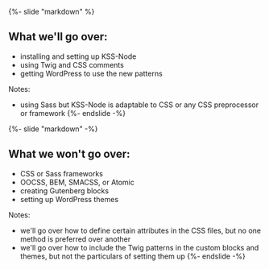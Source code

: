 {%- slide "markdown" %}
## What we'll go over:

- installing and setting up KSS-Node
- using Twig and CSS comments
- getting WordPress to use the new patterns

Notes:
- using Sass but KSS-Node is adaptable to CSS or any CSS preprocessor or framework
{%- endslide -%}

{%- slide "markdown" -%}
## What we won't go over:

- CSS or Sass frameworks
- OOCSS, BEM, SMACSS, or Atomic
- creating Gutenberg blocks
- setting up WordPress themes

Notes:
- we'll go over how to define certain attributes in the CSS files, but no one method is preferred over another
- we'll go over how to include the Twig patterns in the custom blocks and themes, but not the particulars of setting them up
{%- endslide -%}
